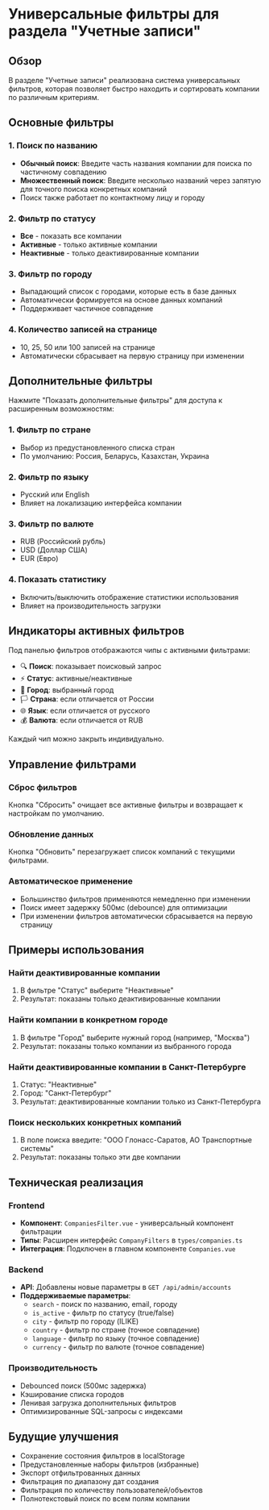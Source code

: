 # Универсальные фильтры для раздела "Учетные записи"

## Обзор

В разделе "Учетные записи" реализована система универсальных фильтров, которая позволяет быстро находить и сортировать компании по различным критериям.

## Основные фильтры

### 1. Поиск по названию
- **Обычный поиск**: Введите часть названия компании для поиска по частичному совпадению
- **Множественный поиск**: Введите несколько названий через запятую для точного поиска конкретных компаний
- Поиск также работает по контактному лицу и городу

### 2. Фильтр по статусу
- **Все** - показать все компании
- **Активные** - только активные компании
- **Неактивные** - только деактивированные компании

### 3. Фильтр по городу
- Выпадающий список с городами, которые есть в базе данных
- Автоматически формируется на основе данных компаний
- Поддерживает частичное совпадение

### 4. Количество записей на странице
- 10, 25, 50 или 100 записей на странице
- Автоматически сбрасывает на первую страницу при изменении

## Дополнительные фильтры

Нажмите "Показать дополнительные фильтры" для доступа к расширенным возможностям:

### 1. Фильтр по стране
- Выбор из предустановленного списка стран
- По умолчанию: Россия, Беларусь, Казахстан, Украина

### 2. Фильтр по языку
- Русский или English
- Влияет на локализацию интерфейса компании

### 3. Фильтр по валюте
- RUB (Российский рубль)
- USD (Доллар США) 
- EUR (Евро)

### 4. Показать статистику
- Включить/выключить отображение статистики использования
- Влияет на производительность загрузки

## Индикаторы активных фильтров

Под панелью фильтров отображаются чипы с активными фильтрами:
- 🔍 **Поиск**: показывает поисковый запрос
- ⚡ **Статус**: активные/неактивные
- 📍 **Город**: выбранный город
- 🏳️ **Страна**: если отличается от России
- 🌐 **Язык**: если отличается от русского
- 💰 **Валюта**: если отличается от RUB

Каждый чип можно закрыть индивидуально.

## Управление фильтрами

### Сброс фильтров
Кнопка "Сбросить" очищает все активные фильтры и возвращает к настройкам по умолчанию.

### Обновление данных
Кнопка "Обновить" перезагружает список компаний с текущими фильтрами.

### Автоматическое применение
- Большинство фильтров применяются немедленно при изменении
- Поиск имеет задержку 500мс (debounce) для оптимизации
- При изменении фильтров автоматически сбрасывается на первую страницу

## Примеры использования

### Найти деактивированные компании
1. В фильтре "Статус" выберите "Неактивные"
2. Результат: показаны только деактивированные компании

### Найти компании в конкретном городе
1. В фильтре "Город" выберите нужный город (например, "Москва")
2. Результат: показаны только компании из выбранного города

### Найти деактивированные компании в Санкт-Петербурге
1. Статус: "Неактивные"
2. Город: "Санкт-Петербург" 
3. Результат: деактивированные компании только из Санкт-Петербурга

### Поиск нескольких конкретных компаний
1. В поле поиска введите: "ООО Глонасс-Саратов, АО Транспортные системы"
2. Результат: показаны только эти две компании

## Техническая реализация

### Frontend
- **Компонент**: `CompaniesFilter.vue` - универсальный компонент фильтрации
- **Типы**: Расширен интерфейс `CompanyFilters` в `types/companies.ts`
- **Интеграция**: Подключен в главном компоненте `Companies.vue`

### Backend
- **API**: Добавлены новые параметры в `GET /api/admin/accounts`
- **Поддерживаемые параметры**:
  - `search` - поиск по названию, email, городу
  - `is_active` - фильтр по статусу (true/false)
  - `city` - фильтр по городу (ILIKE)
  - `country` - фильтр по стране (точное совпадение)
  - `language` - фильтр по языку (точное совпадение)  
  - `currency` - фильтр по валюте (точное совпадение)

### Производительность
- Debounced поиск (500мс задержка)
- Кэширование списка городов
- Ленивая загрузка дополнительных фильтров
- Оптимизированные SQL-запросы с индексами

## Будущие улучшения

- Сохранение состояния фильтров в localStorage
- Предустановленные наборы фильтров (избранные)
- Экспорт отфильтрованных данных
- Фильтрация по диапазону дат создания
- Фильтрация по количеству пользователей/объектов
- Полнотекстовый поиск по всем полям компании

